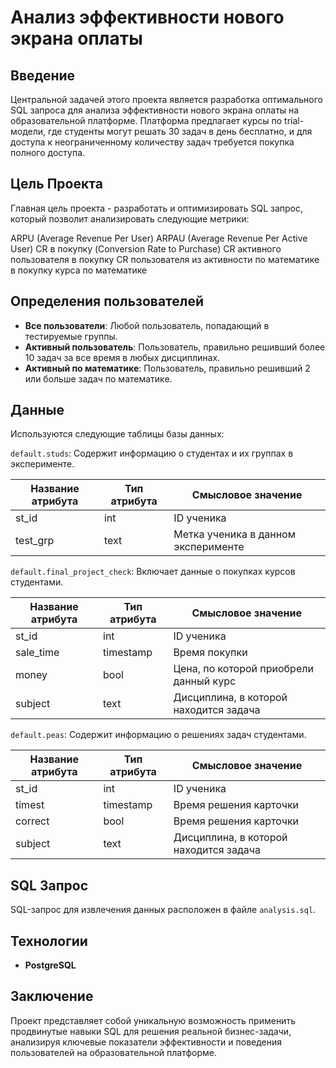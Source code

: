 # Анализ эффективности нового экрана оплаты

## Введение

Центральной задачей этого проекта является разработка оптимального SQL запроса для анализа эффективности нового экрана оплаты на образовательной платформе. Платформа предлагает курсы по trial-модели, где студенты могут решать 30 задач в день бесплатно, и для доступа к неограниченному количеству задач требуется покупка полного доступа.

## Цель Проекта

Главная цель проекта - разработать и оптимизировать SQL запрос, который позволит анализировать следующие метрики:

ARPU (Average Revenue Per User)
ARPAU (Average Revenue Per Active User)
CR в покупку (Conversion Rate to Purchase)
CR активного пользователя в покупку
CR пользователя из активности по математике в покупку курса по математике

## Определения пользователей

- **Все пользователи**: Любой пользователь, попадающий в тестируемые группы.
- **Активный пользователь**: Пользователь, правильно решивший более 10 задач за все время в любых дисциплинах.
- **Активный по математике**: Пользователь, правильно решивший 2 или больше задач по математике.

## Данные

Используются следующие таблицы базы данных:

`default.studs`: Содержит информацию о студентах и их группах в эксперименте.

| Название атрибута | Тип атрибута | Смысловое значение |
|------------|-------------|-------------|
| st_id | int | ID ученика |
| test_grp | text | Метка ученика в данном эксперименте |

`default.final_project_check`: Включает данные о покупках курсов студентами.

| Название атрибута | Тип атрибута | Смысловое значение |
|------------|-------------|-------------|
| st_id | int | ID ученика |
| sale_time | timestamp | 	Время покупки |
| money | bool | Цена, по которой приобрели данный курс |
| subject | text | Дисциплина, в которой находится задача |

`default.peas`: Содержит информацию о решениях задач студентами.

| Название атрибута | Тип атрибута | Смысловое значение |
|------------|-------------|-------------|
| st_id | int | ID ученика |
| timest | timestamp | 	Время решения карточки |
| correct | bool | 	Время решения карточки |
| subject | text | 	Дисциплина, в которой находится задача |

## SQL Запрос

SQL-запрос для извлечения данных расположен в файле `analysis.sql`.

## Технологии

- **PostgreSQL**

## Заключение

Проект представляет собой уникальную возможность применить продвинутые навыки SQL для решения реальной бизнес-задачи, анализируя ключевые показатели эффективности и поведения пользователей на образовательной платформе.

